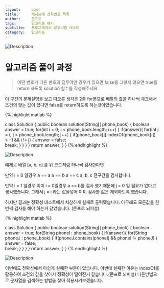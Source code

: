 ```yaml
---
layout:     post
title:      해시문제 전화번호 목록
author:     쭌프로
tags:       알고리즘 해시
subtitle:   프로그래머스 알고리즘 테스트
category:   알고리즘
---
```


<!-- Start Writing Below in Markdown -->

![Description](https://alalstjr.github.io/jjunpro.github.io/img/ag-bg.png)

# 알고리즘 풀이 과정

> 어떤 번호가 다른 번호의 접두어인 경우가 있으면 false를 그렇지 않으면 true를 return 하도록 solution 함수를 작성해주세요.

이 구간의 문제설명을 보고 떠오른 생각은 2중 for문으로 배열의 값을 하나씩 체크해서 조건의 맞는 값이 있다면 false를 return하도록 하는것이였습니다.

{% highlight matlab %}

  class Solution {
      public boolean solution(String[] phone_book) {
          boolean answer = true;
          for(int i = 0; i < phone_book.length; i++) {
              if(answer){
                  for(int j = i; j < phone_book.length; j++) {
                      if(phone_book[j].indexOf(phone_book[i]) > -1 && i != j) {
                          answer = false;   
                          break;
                      }
                  }
              }
          }
          return answer;
      }
  }
{% endhighlight %}

![Description](https://alalstjr.github.io/jjunpro.github.io/img/2019/05/2019-05-26-1.png)

예제로 배열 [a, b, c] 를 위 코드처럼 하나씩 검사한다면 

만약 i = 0 일경우
a == a
a == b
a == c 
a, b, c 전구간을 검사합니다.

만약 i = 1 일경우 
이미 i = 0일경우 a == b를 검사 했기때문에 
j = 0 일 필요가 없다고 생각했습니다.
그래서 j = i 라는 값을넣어 이미 검사한 값은 제외하도록 했습니다.

하지만 결과는 정확성 테스트에서 처참하게 실패로 출력됐습니다.
아무래도 모든값을 한번씩 검사를 해야 하는거 같았습니다. (쭌프로 뇌피셜)

{% highlight matlab %}

  class Solution {
      public boolean solution(String[] phone_book) {
          boolean answer = true;
          for(String phoneI : phone_book) {
              if(answer){
                  for(String phoneJ : phone_book) {
                      if(phoneJ.contains(phoneI) && phoneI != phoneJ) {
                          answer = false;   
                          break;
                      }
                  }
              }
          }
          return answer;
      }
  }
{% endhighlight %}

![Description](https://alalstjr.github.io/jjunpro.github.io/img/2019/05/2019-05-26-2.png)

이번에도 정확성에서 아쉽게 실패한 부분이 있습니다.
이번에 실패한 이유는 indexOf를 활용하여 조건의 값을 찾아서 정확성이 떨어진거 같습니다.(쭌프로 뇌피셜)
다른방법으로 문자열을 검색하는 방법을 찾아 적용시켜보겠습니다.
